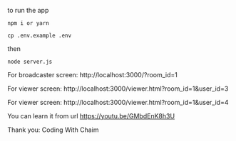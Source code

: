 to run the app

`npm i or yarn`

`cp .env.example .env`

then

`node server.js`

For broadcaster screen: http://localhost:3000/?room_id=1

For viewer screen: http://localhost:3000/viewer.html?room_id=1&user_id=3

For viewer screen: http://localhost:3000/viewer.html?room_id=1&user_id=4

You can learn it from url https://youtu.be/GMbdEnK8h3U

Thank you: Coding With Chaim
